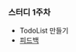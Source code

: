 ### 스터디 1주차
- TodoList 만들기
- [피드백](https://doonguk.github.io/javascript/vanilajs-%EC%8A%A4%ED%84%B0%EB%94%94-1%EC%A3%BC%EC%B0%A8-%ED%94%BC%EB%93%9C%EB%B0%B1/)
